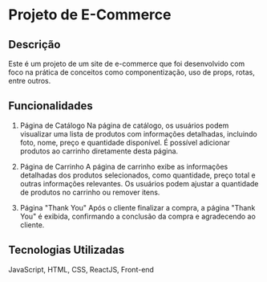# Projeto de E-Commerce

## Descrição

Este é um projeto de um site de e-commerce que foi desenvolvido com foco na prática de conceitos como componentização, uso de props, rotas, entre outros.

## Funcionalidades

1. Página de Catálogo
Na página de catálogo, os usuários podem visualizar uma lista de produtos com informações detalhadas, incluindo foto, nome, preço e quantidade disponível. É possível adicionar produtos ao carrinho diretamente desta página.

2. Página de Carrinho
A página de carrinho exibe as informações detalhadas dos produtos selecionados, como quantidade, preço total e outras informações relevantes. Os usuários podem ajustar a quantidade de produtos no carrinho ou remover itens.

3. Página "Thank You"
Após o cliente finalizar a compra, a página "Thank You" é exibida, confirmando a conclusão da compra e agradecendo ao cliente.

## Tecnologias Utilizadas

JavaScript, HTML, CSS, ReactJS, Front-end